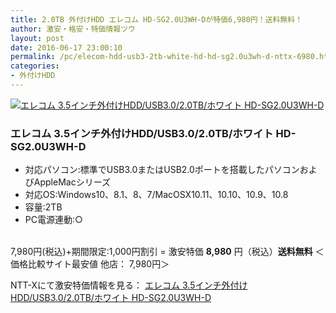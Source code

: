```yaml
---
title: 2.0TB 外付けHDD エレコム HD-SG2.0U3WH-Dが特価6,980円！送料無料！
author: 激安・格安・特価情報ツウ
layout: post
date: 2016-06-17 23:00:10
permalink: /pc/elecom-hdd-usb3-2tb-white-hd-hd-sg2.0u3wh-d-nttx-6980.html
categories:
- 外付けHDD
---
```


<div class="img-bg2 img_L">
<a href="http://px.a8.net/svt/ejp?a8mat=ZYP6S+8IMA3E+S1Q+BWGDT&#038;a8ejpredirect=http://nttxstore.jp/_II_EL15275362" target="_blank"><img border="0" alt="エレコム 3.5インチ外付けHDD/USB3.0/2.0TB/ホワイト HD-SG2.0U3WH-D" src="http://image.nttxstore.jp/l2_images/E/EL/EL15275362.jpg" data-recalc-dims="1" /></a>
</div>

### エレコム 3.5インチ外付けHDD/USB3.0/2.0TB/ホワイト HD-SG2.0U3WH-D
<!--more-->

* 対応パソコン:標準でUSB3.0またはUSB2.0ポートを搭載したパソコンおよびAppleMacシリーズ
* 対応OS:Windows10、8.1、8、7/MacOSX10.11、10.10、10.9、10.8
* 容量:2TB
* PC電源連動:○

<br clear="all" />7,980円(税込)+期間限定:1,000円割引 = 激安特価 <span class="tokka-price"><strong>8,980</strong></span> 円（税込）**送料無料**
＜価格比較サイト最安値 他店： 7,980円＞

NTT-Xにて激安特価情報を見る： <span class="fs150p"><a href="http://px.a8.net/svt/ejp?a8mat=ZYP6S+8IMA3E+S1Q+BWGDT&#038;a8ejpredirect=http://nttxstore.jp/_II_EL15275362" target="_blank">エレコム 3.5インチ外付けHDD/USB3.0/2.0TB/ホワイト HD-SG2.0U3WH-D</a></span>
